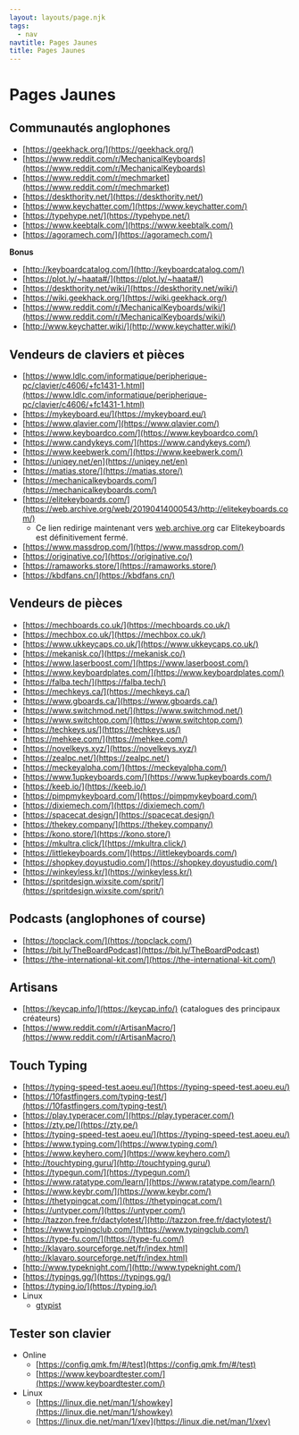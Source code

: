 ```yaml
---
layout: layouts/page.njk
tags:
  - nav
navtitle: Pages Jaunes
title: Pages Jaunes
---
```


<link rel="stylesheet" href="https://cdnjs.cloudflare.com/ajax/libs/flag-icon-css/3.3.0/css/flag-icon.min.css" />

# Pages Jaunes

## Communautés anglophones

- [https://geekhack.org/](https://geekhack.org/)
- [https://www.reddit.com/r/MechanicalKeyboards](https://www.reddit.com/r/MechanicalKeyboards)
- [https://www.reddit.com/r/mechmarket](https://www.reddit.com/r/mechmarket)
- [https://deskthority.net/](https://deskthority.net/)
- [https://www.keychatter.com/](https://www.keychatter.com/)
- [https://typehype.net/](https://typehype.net/)
- [https://www.keebtalk.com/](https://www.keebtalk.com/)
- [https://agoramech.com/](https://agoramech.com/)

**Bonus**

- [http://keyboardcatalog.com/](http://keyboardcatalog.com/)
- [https://plot.ly/~haata#/](https://plot.ly/~haata#/)
- [https://deskthority.net/wiki/](https://deskthority.net/wiki/)
- [https://wiki.geekhack.org/](https://wiki.geekhack.org/)
- [https://www.reddit.com/r/MechanicalKeyboards/wiki/](https://www.reddit.com/r/MechanicalKeyboards/wiki/)
- [http://www.keychatter.wiki/](http://www.keychatter.wiki/)

## Vendeurs de claviers et pièces

- <span class="flag-icon flag-icon-fr"></span> [https://www.ldlc.com/informatique/peripherique-pc/clavier/c4606/+fc1431-1.html](https://www.ldlc.com/informatique/peripherique-pc/clavier/c4606/+fc1431-1.html)
- <span class="flag-icon flag-icon-be"></span> [https://mykeyboard.eu/](https://mykeyboard.eu/)
- <span class="flag-icon flag-icon-be"></span> [https://www.qlavier.com/](https://www.qlavier.com/)
- <span class="flag-icon flag-icon-gb"></span> [https://www.keyboardco.com/](https://www.keyboardco.com/)
- <span class="flag-icon flag-icon-de"></span> [https://www.candykeys.com/](https://www.candykeys.com/)
- <span class="flag-icon flag-icon-de"></span> [https://www.keebwerk.com/](https://www.keebwerk.com/)
- <span class="flag-icon flag-icon-de"></span> [https://uniqey.net/en](https://uniqey.net/en)
- <span class="flag-icon flag-icon-ca"></span> [https://matias.store/](https://matias.store/)
- <span class="flag-icon flag-icon-us"></span> [https://mechanicalkeyboards.com/](https://mechanicalkeyboards.com/)
- <span class="flag-icon flag-icon-us"></span> [https://elitekeyboards.com/](https://web.archive.org/web/20190414000543/http://elitekeyboards.com/)
  - Ce lien redirige maintenant vers [web.archive.org](https://web.archive.org) car Elitekeyboards est définitivement fermé.
- <span class="flag-icon flag-icon-us"></span> [https://www.massdrop.com/](https://www.massdrop.com/)
- <span class="flag-icon flag-icon-us"></span> [https://originative.co/](https://originative.co/)
- <span class="flag-icon flag-icon-au"></span> [https://ramaworks.store/](https://ramaworks.store/)
- <span class="flag-icon flag-icon-cn"></span> [https://kbdfans.cn/](https://kbdfans.cn/)

## Vendeurs de pièces

- <span class="flag-icon flag-icon-gb"></span> [https://mechboards.co.uk/](https://mechboards.co.uk/)
- <span class="flag-icon flag-icon-gb"></span> [https://mechbox.co.uk/](https://mechbox.co.uk/)
- <span class="flag-icon flag-icon-gb"></span> [https://www.ukkeycaps.co.uk/](https://www.ukkeycaps.co.uk/)
- <span class="flag-icon flag-icon-no"></span> [https://mekanisk.co/](https://mekanisk.co/)
- <span class="flag-icon flag-icon-es"></span> [https://www.laserboost.com/](https://www.laserboost.com/)
- <span class="flag-icon flag-icon-es"></span> [https://www.keyboardplates.com/](https://www.keyboardplates.com/)
- <span class="flag-icon flag-icon-hu"></span> [https://falba.tech/](https://falba.tech/)
- <span class="flag-icon flag-icon-ca"></span> [https://mechkeys.ca/](https://mechkeys.ca/)
- <span class="flag-icon flag-icon-ca"></span> [https://www.gboards.ca/](https://www.gboards.ca/)
- <span class="flag-icon flag-icon-us"></span> [https://www.switchmod.net/](https://www.switchmod.net/)
- <span class="flag-icon flag-icon-us"></span> [https://www.switchtop.com/](https://www.switchtop.com/)
- <span class="flag-icon flag-icon-us"></span> [https://techkeys.us/](https://techkeys.us/)
- <span class="flag-icon flag-icon-us"></span> [https://mehkee.com/](https://mehkee.com/)
- <span class="flag-icon flag-icon-us"></span> [https://novelkeys.xyz/](https://novelkeys.xyz/)
- <span class="flag-icon flag-icon-us"></span> [https://zealpc.net/](https://zealpc.net/)
- <span class="flag-icon flag-icon-us"></span> [https://meckeyalpha.com/](https://meckeyalpha.com/)
- <span class="flag-icon flag-icon-us"></span> [https://www.1upkeyboards.com/](https://www.1upkeyboards.com/)
- <span class="flag-icon flag-icon-us"></span> [https://keeb.io/](https://keeb.io/)
- <span class="flag-icon flag-icon-us"></span> [https://pimpmykeyboard.com/](https://pimpmykeyboard.com/)
- <span class="flag-icon flag-icon-us"></span> [https://dixiemech.com/](https://dixiemech.com/)
- <span class="flag-icon flag-icon-us"></span> [https://spacecat.design/](https://spacecat.design/)
- <span class="flag-icon flag-icon-us"></span> [https://thekey.company/](https://thekey.company/)
- <span class="flag-icon flag-icon-us"></span> [https://kono.store/](https://kono.store/)
- <span class="flag-icon flag-icon-us"></span> [https://mkultra.click/](https://mkultra.click/)
- <span class="flag-icon flag-icon-us"></span> [https://littlekeyboards.com/](https://littlekeyboards.com/)
- <span class="flag-icon flag-icon-tw"></span> [https://shopkey.doyustudio.com/](https://shopkey.doyustudio.com/)
- <span class="flag-icon flag-icon-kr"></span> [https://winkeyless.kr/](https://winkeyless.kr/)
- <span class="flag-icon flag-icon-kr"></span> [https://spritdesign.wixsite.com/sprit/](https://spritdesign.wixsite.com/sprit/)

## Podcasts (anglophones of course)

- [https://topclack.com/](https://topclack.com/)
- [https://bit.ly/TheBoardPodcast](https://bit.ly/TheBoardPodcast)
- [https://the-international-kit.com/](https://the-international-kit.com/)

## Artisans

- [https://keycap.info/](https://keycap.info/) (catalogues des principaux créateurs)
- [https://www.reddit.com/r/ArtisanMacro/](https://www.reddit.com/r/ArtisanMacro/)

## Touch Typing

- [https://typing-speed-test.aoeu.eu/](https://typing-speed-test.aoeu.eu/)
- [https://10fastfingers.com/typing-test/](https://10fastfingers.com/typing-test/)
- [https://play.typeracer.com/](https://play.typeracer.com/)
- [https://zty.pe/](https://zty.pe/)
- [https://typing-speed-test.aoeu.eu/](https://typing-speed-test.aoeu.eu/)
- [https://www.typing.com/](https://www.typing.com/)
- [https://www.keyhero.com/](https://www.keyhero.com/)
- [http://touchtyping.guru/](http://touchtyping.guru/)
- [https://typegun.com/](https://typegun.com/)
- [https://www.ratatype.com/learn/](https://www.ratatype.com/learn/)
- [https://www.keybr.com/](https://www.keybr.com/)
- [https://thetypingcat.com/](https://thetypingcat.com/)
- [https://untyper.com/](https://untyper.com/)
- [http://tazzon.free.fr/dactylotest/](http://tazzon.free.fr/dactylotest/)
- [https://www.typingclub.com/](https://www.typingclub.com/)
- [https://type-fu.com/](https://type-fu.com/)
- [http://klavaro.sourceforge.net/fr/index.html](http://klavaro.sourceforge.net/fr/index.html)
- [http://www.typeknight.com/](http://www.typeknight.com/)
- [https://typings.gg/](https://typings.gg/)
- [https://typing.io/](https://typing.io/)
- Linux
  - [gtypist](https://www.gnu.org/savannah-checkouts/gnu/gtypist/gtypist.html)

## Tester son clavier

- Online
  - [https://config.qmk.fm/#/test](https://config.qmk.fm/#/test)
  - [https://www.keyboardtester.com/](https://www.keyboardtester.com/)
- Linux
  - [https://linux.die.net/man/1/showkey](https://linux.die.net/man/1/showkey)
  - [https://linux.die.net/man/1/xev](https://linux.die.net/man/1/xev)
